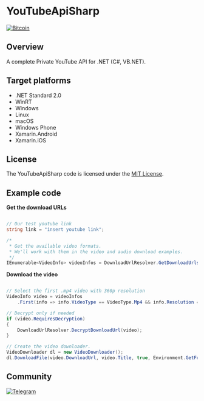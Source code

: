 # YouTubeApiSharp

<a href="https://github.com/thisistorsten/YouTubeApiSharp/blob/main/etc/bitcoin.txt" target="_blank">
<img src="https://github.com/thisistorsten/YouTubeApiSharp/blob/main/img/bitcoin-donate-black.png" alt="Bitcoin" title="Donate Bitcon" border="0" />
</a>

## Overview
A complete Private YouTube API for .NET (C#, VB.NET).

## Target platforms

- .NET Standard 2.0
- WinRT
- Windows
- Linux
- macOS
- Windows Phone
- Xamarin.Android
- Xamarin.iOS

## License

The YouTubeApiSharp code is licensed under the [MIT License](http://opensource.org/licenses/MIT).

## Example code

**Get the download URLs**

```c#

// Our test youtube link
string link = "insert youtube link";

/*
 * Get the available video formats.
 * We'll work with them in the video and audio download examples.
 */
IEnumerable<VideoInfo> videoInfos = DownloadUrlResolver.GetDownloadUrls(link);

```

**Download the video**

```c#

// Select the first .mp4 video with 360p resolution
VideoInfo video = videoInfos
	.First(info => info.VideoType == VideoType.Mp4 && info.Resolution == 360);

// Decrypt only if needed
if (video.RequiresDecryption)
{
	DownloadUrlResolver.DecryptDownloadUrl(video);
}

// Create the video downloader.
VideoDownloader dl = new VideoDownloader();
dl.DownloadFile(video.DownloadUrl, video.Title, true, Environment.GetFolderPath(Environment.SpecialFolder.MyDocuments), video.VideoExtension);

```

## Community

<a href="https://t.me/YouTubeApiSharp" target="_blank">
<img src="https://github.com/thisistorsten/YouTubeApiShar/blob/main/mg/telegram.png" alt="Telegram" title="Telegram Chat" border="0" />
</a>

